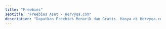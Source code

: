 ```yaml
---
title: "Freebies"
seotitle: "Freebies Aset - Hervyqa.com"
description: "Dapatkan Freebies Menarik dan Gratis. Hanya di Hervyqa.com."
---
```

